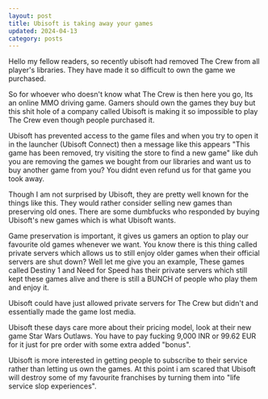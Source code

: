 ```yaml
---
layout: post
title: Ubisoft is taking away your games
updated: 2024-04-13
category: posts
---
```


Hello my fellow readers, so recently ubisoft had removed The Crew from all player's libraries. They have made it so difficult to own the game we purchased.

So for whoever who doesn't know what The Crew is then here you go, Its an online MMO driving game. Gamers should own the games they buy but this shit hole of a company called Ubisoft is making it so impossible to play The Crew even though people purchased it.

Ubisoft has prevented access to the game files and when you try to open it in the launcher (Ubisoft Connect) then a message like this appears "This game has been removed, try visiting the store to find a new game" like duh you are removing the games we bought from our libraries and want us to buy another game from you? You didnt even refund us for that game you took away.

Though I am not surprised by Ubisoft, they are pretty well known for the things like this. They would rather consider selling new games than preserving old ones. There are some dumbfucks who responded by buying Ubisoft's new games which is what Ubisoft wants.

Game preservation is important, it gives us gamers an option to play our favourite old games whenever we want. You know there is this thing called private servers which allows us to still enjoy older games when their official servers are shut down? Well let me give you an example, These games called Destiny 1 and Need for Speed has their private servers which still kept these games alive and there is still a BUNCH of people who play them and enjoy it.

Ubisoft could have just allowed private servers for The Crew but didn't and essentially made the game lost media.

Ubisoft these days care more about their pricing model, look at their new game Star Wars Outlaws. You have to pay fucking 9,000 INR or 99.62 EUR for it just for pre order with some extra added "bonus".

Ubisoft is more interested in getting people to subscribe to their service rather than letting us own the games. At this point i am scared that Ubisoft will destroy some of my favourite franchises by turning them into "life service slop experiences".
